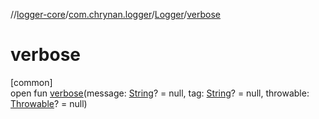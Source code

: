 //[logger-core](../../../index.md)/[com.chrynan.logger](../index.md)/[Logger](index.md)/[verbose](verbose.md)

# verbose

[common]\
open fun [verbose](verbose.md)(message: [String](https://kotlinlang.org/api/latest/jvm/stdlib/kotlin/-string/index.html)? = null, tag: [String](https://kotlinlang.org/api/latest/jvm/stdlib/kotlin/-string/index.html)? = null, throwable: [Throwable](https://kotlinlang.org/api/latest/jvm/stdlib/kotlin/-throwable/index.html)? = null)
